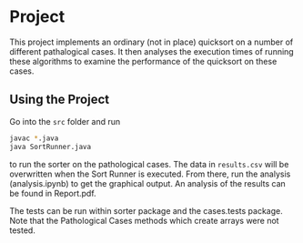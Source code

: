 # Project

This project implements an ordinary (not in place) quicksort on a number of different pathalogical cases.
It then analyses the execution times of running these algorithms to examine the performance of the quicksort on 
these cases.

## Using the Project

Go into the `src` folder and run
```bash
javac *.java
java SortRunner.java

```
to run the sorter on the pathological cases. The data in `results.csv` will be overwritten when the Sort Runner is executed. 
From there, run the analysis (analysis.ipynb) to get the graphical output. An analysis of the results can be found in Report.pdf.

The tests can be run within sorter package and the cases.tests package.
Note that the Pathological Cases methods which 
create arrays were not tested. 